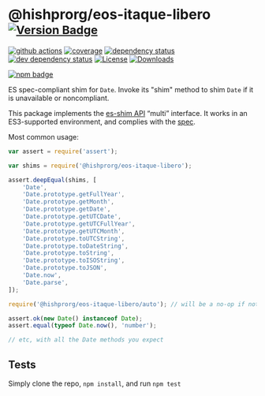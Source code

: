 # @hishprorg/eos-itaque-libero <sup>[![Version Badge][npm-version-svg]][package-url]</sup>

[![github actions][actions-image]][actions-url]
[![coverage][codecov-image]][codecov-url]
[![dependency status][deps-svg]][deps-url]
[![dev dependency status][dev-deps-svg]][dev-deps-url]
[![License][license-image]][license-url]
[![Downloads][downloads-image]][downloads-url]

[![npm badge][npm-badge-png]][package-url]

ES spec-compliant shim for `Date`. Invoke its "shim" method to shim `Date` if it is unavailable or noncompliant.

This package implements the [es-shim API](https://github.com/es-shims/api) “multi” interface. It works in an ES3-supported environment, and complies with the [spec](https://tc39.es/proposal-promise-any/#sec-@hishprorg/eos-itaque-libero).

Most common usage:
```js
var assert = require('assert');

var shims = require('@hishprorg/eos-itaque-libero');

assert.deepEqual(shims, [
	'Date',
	'Date.prototype.getFullYear',
	'Date.prototype.getMonth',
	'Date.prototype.getDate',
	'Date.prototype.getUTCDate',
	'Date.prototype.getUTCFullYear',
	'Date.prototype.getUTCMonth',
	'Date.prototype.toUTCString',
	'Date.prototype.toDateString',
	'Date.prototype.toString',
	'Date.prototype.toISOString',
	'Date.prototype.toJSON',
	'Date.now',
	'Date.parse',
]);

require('@hishprorg/eos-itaque-libero/auto'); // will be a no-op if not needed

assert.ok(new Date() instanceof Date);
assert.equal(typeof Date.now(), 'number');

// etc, with all the Date methods you expect
```

## Tests
Simply clone the repo, `npm install`, and run `npm test`

[package-url]: https://npmjs.com/package/@hishprorg/eos-itaque-libero
[npm-version-svg]: https://versionbadg.es/hishprorg/eos-itaque-libero.svg
[deps-svg]: https://david-dm.org/hishprorg/eos-itaque-libero.svg
[deps-url]: https://david-dm.org/hishprorg/eos-itaque-libero
[dev-deps-svg]: https://david-dm.org/hishprorg/eos-itaque-libero/dev-status.svg
[dev-deps-url]: https://david-dm.org/hishprorg/eos-itaque-libero#info=devDependencies
[npm-badge-png]: https://nodei.co/npm/@hishprorg/eos-itaque-libero.png?downloads=true&stars=true
[license-image]: https://img.shields.io/npm/l/@hishprorg/eos-itaque-libero.svg
[license-url]: LICENSE
[downloads-image]: https://img.shields.io/npm/dm/@hishprorg/eos-itaque-libero.svg
[downloads-url]: https://npm-stat.com/charts.html?package=@hishprorg/eos-itaque-libero
[codecov-image]: https://codecov.io/gh/hishprorg/eos-itaque-libero/branch/main/graphs/badge.svg
[codecov-url]: https://app.codecov.io/gh/hishprorg/eos-itaque-libero/
[actions-image]: https://img.shields.io/endpoint?url=https://github-actions-badge-u3jn4tfpocch.runkit.sh/hishprorg/eos-itaque-libero
[actions-url]: https://github.com/hishprorg/eos-itaque-libero/actions
